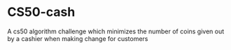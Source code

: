 # CS50-cash

A cs50 algorithm challenge which minimizes the number of coins given out by a cashier when making change for customers
